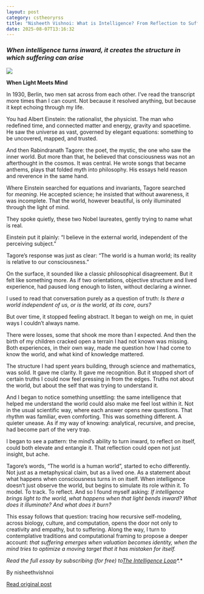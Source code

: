 ```yaml
---
layout: post
category: cstheoryrss
title: "Nisheeth Vishnoi: What is Intelligence? From Reflection to Suffering"
date: 2025-08-07T13:16:32
---
```


### ***When intelligence turns inward, it creates the structure in which suffering can arise***

[![](https://nisheethvishnoi.wordpress.com/wp-content/uploads/2025/08/intelligence_5.png?w=1024)](https://nisheethvishnoi.wordpress.com/wp-content/uploads/2025/08/intelligence_5.png)

**When Light Meets Mind**

In 1930, Berlin, two men sat across from each other. I’ve read the transcript more times than I can count. Not because it resolved anything, but because it kept echoing through my life.

You had Albert Einstein: the rationalist, the physicist. The man who redefined time, and connected matter and energy, gravity and spacetime. He saw the universe as vast, governed by elegant equations: something to be uncovered, mapped, and trusted.

And then Rabindranath Tagore: the poet, the mystic, the one who saw the inner world. But more than that, he believed that consciousness was not an afterthought in the cosmos. It was central. He wrote songs that became anthems, plays that folded myth into philosophy. His essays held reason and reverence in the same hand.

Where Einstein searched for equations and invariants, Tagore searched for *meaning*. He accepted science; he insisted that without awareness, it was incomplete. That the world, however beautiful, is only illuminated through the light of mind.

They spoke quietly, these two Nobel laureates, gently trying to name what is real.

Einstein put it plainly: “I believe in the external world, independent of the perceiving subject.”

Tagore’s response was just as clear: “The world is a human world; its reality is relative to our consciousness.”

On the surface, it sounded like a classic philosophical disagreement. But it felt like something more. As if two orientations, objective structure and lived experience, had paused long enough to listen, without declaring a winner.

I used to read that conversation purely as a question of truth: *Is there a world independent of us, or is the world, at its core, ours?*

But over time, it stopped feeling abstract. It began to weigh on me, in quiet ways I couldn’t always name.

There were losses, some that shook me more than I expected. And then the birth of my children cracked open a terrain I had not known was missing. Both experiences, in their own way, made me question how I had come to know the world, and what kind of knowledge mattered.

The structure I had spent years building, through science and mathematics, was solid. It gave me clarity. It gave me recognition. But it stopped short of certain truths I could now feel pressing in from the edges. Truths not about the world, but about the self that was trying to understand it.

And I began to notice something unsettling: the same intelligence that helped me understand the world could also make me feel lost within it. Not in the usual scientific way, where each answer opens new questions. That rhythm was familiar, even comforting. This was something different. A quieter unease. As if my way of knowing: analytical, recursive, and precise, had become part of the very trap.

I began to see a pattern: the mind’s ability to turn inward, to reflect on itself, could both elevate and entangle it. That reflection could open not just insight, but ache.

Tagore’s words, “The world is a human world”, started to echo differently. Not just as a metaphysical claim, but as a lived one. As a statement about what happens when consciousness turns in on itself. When intelligence doesn’t just observe the world, but begins to simulate its role within it. To model. To track. To reflect. And so I found myself asking: *If intelligence brings light to the world, what happens when that light bends inward? What does it illuminate? And what does it burn?*

This essay follows that question: tracing how recursive self-modeling, across biology, culture, and computation, opens the door not only to creativity and empathy, but to suffering. Along the way, I turn to contemplative traditions and computational framing to propose a deeper account: *that suffering emerges when valuation becomes identity, when the mind tries to optimize a moving target that it has mistaken for itself.*

**Read the full essay by subscribing (for free) to*[The Intelligence Loop](https://nisheethvishnoi.substack.com/)*.**

By nisheethvishnoi

[Read original post](https://nisheethvishnoi.wordpress.com/2025/08/07/what-is-intelligence-from-reflection-to-suffering/)
